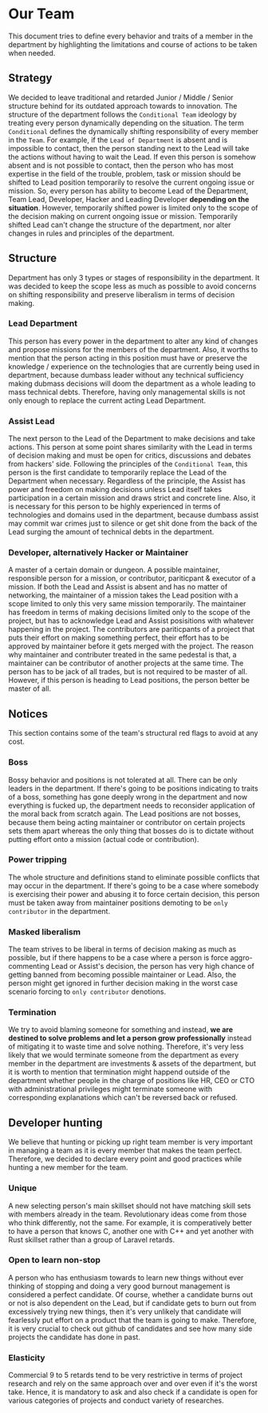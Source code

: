 # Our Team

This document tries to define every behavior and traits of a member in the department by highlighting the limitations and course of actions to be taken when needed.

## Strategy

We decided to leave traditional and retarded Junior / Middle / Senior structure behind for its outdated approach towards to innovation. The structure of the department follows the `Conditional Team` ideology by treating every person dynamically depending on the situation. The term `Conditional` defines the dynamically shifting responsibility of every member in the `Team`. For example, if the `Lead of Department` is absent and is impossible to contact, then the person standing next to the Lead will take the actions without having to wait the Lead. If even this person is somehow absent and is not possible to contact, then the person who has most expertise in the field of the trouble, problem, task or mission should be shifted to Lead position temporarily to resolve the current ongoing issue or mission. So, every person has ability to become Lead of the Department, Team Lead, Developer, Hacker and Leading Developer **depending on the situation**. However, temporarily shifted power is limited only to the scope of the decision making on current ongoing issue or mission. Temporarily shifted Lead can't change the structure of the department, nor alter changes in rules and principles of the department.

## Structure

Department has only 3 types or stages of responsibility in the department. It was decided to keep the scope less as much as possible to avoid concerns on shifting responsibility and preserve liberalism in terms of decision making.

### Lead Department

This person has every power in the department to alter any kind of changes and propose missions for the members of the department. Also, it worths to mention that the person acting in this position must have or preserve the knowledge / experience on the technologies that are currently being used in department, because dumbass leader without any technical sufficiency making dubmass decisions will doom the department as a whole leading to mass technical debts. Therefore, having only managemental skills is not only enough to replace the current acting Lead Department.

### Assist Lead

The next person to the Lead of the Department to make decisions and take actions. This person at some point shares similarity with the Lead in terms of decision making and must be open for critics, discussions and debates from hackers' side. Following the principles of the `Conditional Team`, this person is the first candidate to temporarily replace the Lead of the Department when necessary. Regardless of the principle, the Assist has power and freedom on making decisions unless Lead itself takes participation in a certain mission and draws strict and concrete line. Also, it is necessary for this person to be highly experienced in terms of technologies and domains used in the department, because dumbass assist may commit war crimes just to silence or get shit done from the back of the Lead surging the amount of technical debts in the department.

### Developer, alternatively Hacker or Maintainer

A master of a certain domain or dungeon. A possible maintainer, responsible person for a mission, or contributor, pariticpant & executor of a mission. If both the Lead and Assist is absent and has no matter of networking, the maintainer of a mission takes the Lead position with a scope limited to only this very same mission temporarily. The maintainer has freedom in terms of making decisions limited only to the scope of the project, but has to acknowledge Lead and Assist posisitions with whatever happening in the project. The contributors are pariticpants of a project that puts their effort on making something perfect, their effort has to be approved by maintainer before it gets merged with the project. The reason why maintainer and contributer treated in the same pedestal is that, a maintainer can be contributor of another projects at the same time. The person has to be jack of all trades, but is not required to be master of all. However, if this person is heading to Lead positions, the person better be master of all.

## Notices

This section contains some of the team's structural red flags to avoid at any cost.

### Boss

Bossy behavior and positions is not tolerated at all. There can be only leaders in the department. If there's going to be positions indicating to traits of a boss, something has gone deeply wrong in the department and now everything is fucked up, the department needs to reconsider application of the moral back from scratch again. The Lead positions are not bosses, because them being acting maintainer or contributor on certain projects sets them apart whereas the only thing that bosses do is to dictate without putting effort onto a mission (actual code or contribution).

### Power tripping

The whole structure and definitions stand to eliminate possible conflicts that may occur in the department. If there's going to be a case where somebody is exercising their power and abusing it to force certain decision, this person must be taken away from maintainer positions demoting to be `only contributor` in the department.

### Masked liberalism

The team strives to be liberal in terms of decision making as much as possible, but if there happens to be a case where a person is force aggro-commenting Lead or Assist's decision, the person has very high chance of getting banned from becoming possible maintainer or Lead. Also, the person might get ignored in further decision making in the worst case scenario forcing to `only contributor` denotions.

### Termination

We try to avoid blaming someone for something and instead, **we are destined to solve problems and let a person grow professionally** instead of mitigating it to waste time and solve nothing. Therefore, it's very less likely that we would terminate someone from the department as every member in the department are investments & assets of the department, but it is worth to mention that termination might happend outside of the department whether people in the charge of positions like HR, CEO or CTO with administrational privileges might terminate someone with corresponding explanations which can't be reversed back or refused.

## Developer hunting

We believe that hunting or picking up right team member is very important in managing a team as it is every member that makes the team perfect. Therefore, we decided to declare every point and good practices while hunting a new member for the team.

### Unique

A new selecting person's main skillset should not have matching skill sets with members already in the team. Revolutionary ideas come from those who think differently, not the same. For example, it is comperatively better to have a person that knows C, another one with C++ and yet another with Rust skillset rather than a group of Laravel retards.

### Open to learn non-stop

A person who has enthusiasm towards to learn new things without ever thinking of stopping and doing a very good burnout management is considered a perfect candidate. Of course, whether a candidate burns out or not is also dependent on the Lead, but if candidate gets to burn out from excessively trying new things, then it's very unlikely that candidate will fearlessly put effort on a product that the team is going to make. Therefore, it is very crucial to check out github of candidates and see how many side projects the candidate has done in past.

### Elasticity

Commercial 9 to 5 retards tend to be very restrictive in terms of project research and rely on the same approach over and over even if it's the worst take. Hence, it is mandatory to ask and also check if a candidate is open for various categories of projects and conduct variety of researches.
